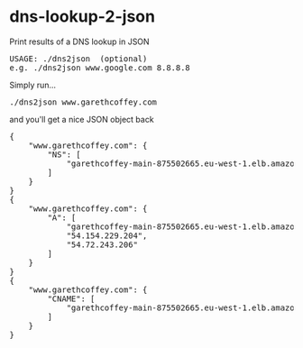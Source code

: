 # dns-lookup-2-json
Print results of a DNS lookup in JSON

<pre>
USAGE: ./dns2json <DNS NAME> <NAMESERVER>(optional)
e.g. ./dns2json www.google.com 8.8.8.8
</pre>

Simply run...
<pre>
./dns2json www.garethcoffey.com
</pre>

and you'll get a nice JSON object back

<pre>
{
    "www.garethcoffey.com": {
        "NS": [
            "garethcoffey-main-875502665.eu-west-1.elb.amazonaws.com."
        ]
    }
}
{
    "www.garethcoffey.com": {
        "A": [
            "garethcoffey-main-875502665.eu-west-1.elb.amazonaws.com.",
            "54.154.229.204",
            "54.72.243.206"
        ]
    }
}
{
    "www.garethcoffey.com": {
        "CNAME": [
            "garethcoffey-main-875502665.eu-west-1.elb.amazonaws.com."
        ]
    }
}
</pre>
